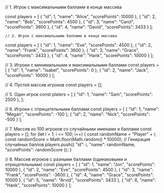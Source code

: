  // 1. Игрок с максимальными баллами в конце массива

const players = [
    { "id": 1, "name": "Alice", "scorePoints": 10000 },
    { "id": 2, "name": "Bob", "scorePoints": 4500 },
    { "id": 3, "name": "Carol", "scorePoints": 3600 },
    { "id": 4, "name": "David", "scorePoints": 3433 }
    ];

    // 2. Игрок с максимальными баллами в конце массива
const players = [
  { "id": 1, "name": "Eve", "scorePoints": 4500 },
  { "id": 2, "name": "Frank", "scorePoints": 3600 },
  { "id": 3, "name": "Grace", "scorePoints": 3433 },
  { "id": 4, "name": "Hank", "scorePoints": 10000 }
];

// 3. Игроки с минимальными и максимальными баллами
const players = [
  { "id": 1, "name": "Isabel", "scorePoints": 0 },
  { "id": 2, "name": "Jack", "scorePoints": 10000 }
];

// 4. Пустой массив игроков
const players = [];

// 5. Один игрок
const platers = [
  { "id": 1, "name": "Sam", "scorePoints": 2500 },
];

// 6. Игроки с отрицательными баллами
const players = [
  { "id": 1, "name": "Megan", "scorePoints": -100 },
  { "id": 2, "name": "Nick", "scorePoints": -500 }
];

// 7. Массив из 100 игроков со случайными именами и баллами
const players = [];
for (let i = 1; i <= 100; i++) {
  const randomName = "Player" + i;
  const randomScore = Math.floor(Math.random() * 10000); // Генерация случайных баллов
  players.push({ "id": i, "name": randomName, "scorePoints": randomScore });
}

// 8. Массив игроков с разными баллами (одинаковыми и отрицательными)
const players = [
    { "id": 1, "name": "Jon", "scorePoints": 10000 },
    { "id": 2, "name": "Eve", "scorePoints": 4500 },
    { "id": 3, "name": "Frank", "scorePoints": -3600 },
    { "id": 4, "name": "Grace", "scorePoints": 10000 },
    { "id": 5, "name": "Arvid", "scorePoints": 3433 },
    { "id": 6, "name": "Hank", "scorePoints": 10000 }
  ];